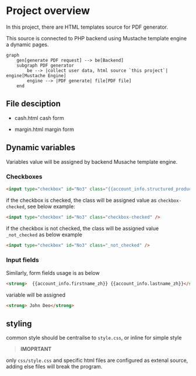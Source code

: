 # Project overview

In this project, there are HTML templates source for PDF generator.

This source is connected to PHP backend using Mustache template engine a dynamic pages.

```mermaid
graph
    gen[generate PDF request] --> be[Backend]
    subgraph PDF generator
        be --> |collect user data, html source `this project`| engine[Mustache Engine]
        engine --> |PDF generate| file[PDF file]
    end
```

## File desciption

- cash.html
cash form

- margin.html
margin form

## Dynamic variables

Variables value will be assigned by backend Musache template engine.

### Checkboxes

```html
<input type="checkbox" id="No3" class="{{account_info.structured_product_experience_id_no_checkbox_class}}" />
```

if the checkbox is checked, the class will be assigned value as `checkbox-checked`, see below example:

```html
<input type="checkbox" id="No3" class="checkbox-checked" />
```

if the checkbox is not checked, the class will be assigned value `_not_checked` as below example

```html
<input type="checkbox" id="No3" class="_not_checked" />
```

### Input fields

Similarly, form fields usage is as below

```html
<strong>  {{account_info.firstname_zh}} {{account_info.lastname_zh}}</strong>
```

variable will be assigned

```html
<strong> John Deo</strong>
```

## styling
common style should be centrailse to `style.css`, or inline for simple style

> **IMOPRTANT**

only `css/style.css` and specific html files are configured as extenal source, adding else files will break the program.